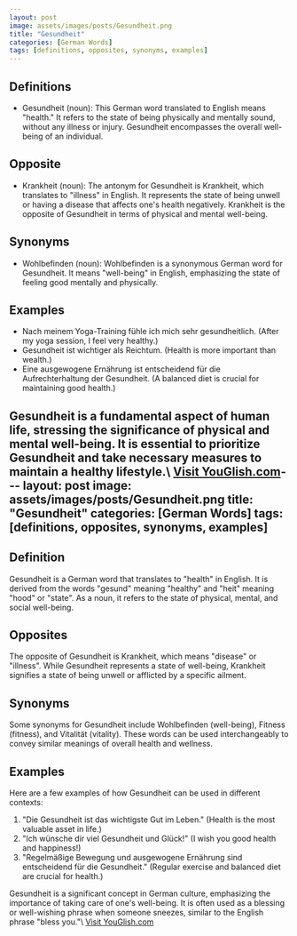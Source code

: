 ```yaml
---
layout: post
image: assets/images/posts/Gesundheit.png
title: "Gesundheit"
categories: [German Words]
tags: [definitions, opposites, synonyms, examples]
---
```


## Definitions

* Gesundheit (noun): This German word translated to English means "health." It refers to the state of being physically and mentally sound, without any illness or injury. Gesundheit encompasses the overall well-being of an individual.

## Opposite

* Krankheit (noun): The antonym for Gesundheit is Krankheit, which translates to "illness" in English. It represents the state of being unwell or having a disease that affects one's health negatively. Krankheit is the opposite of Gesundheit in terms of physical and mental well-being.

## Synonyms

* Wohlbefinden (noun): Wohlbefinden is a synonymous German word for Gesundheit. It means "well-being" in English, emphasizing the state of feeling good mentally and physically.

## Examples

* Nach meinem Yoga-Training fühle ich mich sehr gesundheitlich. (After my yoga session, I feel very healthy.)
* Gesundheit ist wichtiger als Reichtum. (Health is more important than wealth.)
* Eine ausgewogene Ernährung ist entscheidend für die Aufrechterhaltung der Gesundheit. (A balanced diet is crucial for maintaining good health.)

Gesundheit is a fundamental aspect of human life, stressing the significance of physical and mental well-being. It is essential to prioritize Gesundheit and take necessary measures to maintain a healthy lifestyle.\ <a id="yg-widget-0" class="youglish-widget" data-query="Gesundheit" data-lang="german" data-components="8412" data-auto-start="0" data-bkg-color="theme_light" data-title="How%20to%20pronounce%20Gesundheit%20in%20German"  rel="nofollow" href="https://youglish.com">Visit YouGlish.com</a><script async src="https://youglish.com/public/emb/widget.js" charset="utf-8"></script>---
layout: post
image: assets/images/posts/Gesundheit.png
title: "Gesundheit"
categories: [German Words]
tags: [definitions, opposites, synonyms, examples]
---

## Definition
Gesundheit is a German word that translates to "health" in English. It is derived from the words "gesund" meaning "healthy" and "heit" meaning "hood" or "state". As a noun, it refers to the state of physical, mental, and social well-being.

## Opposites
The opposite of Gesundheit is Krankheit, which means "disease" or "illness". While Gesundheit represents a state of well-being, Krankheit signifies a state of being unwell or afflicted by a specific ailment.

## Synonyms
Some synonyms for Gesundheit include Wohlbefinden (well-being), Fitness (fitness), and Vitalität (vitality). These words can be used interchangeably to convey similar meanings of overall health and wellness.

## Examples
Here are a few examples of how Gesundheit can be used in different contexts:

1. "Die Gesundheit ist das wichtigste Gut im Leben." (Health is the most valuable asset in life.)
2. "Ich wünsche dir viel Gesundheit und Glück!" (I wish you good health and happiness!)
3. "Regelmäßige Bewegung und ausgewogene Ernährung sind entscheidend für die Gesundheit." (Regular exercise and balanced diet are crucial for health.)

Gesundheit is a significant concept in German culture, emphasizing the importance of taking care of one's well-being. It is often used as a blessing or well-wishing phrase when someone sneezes, similar to the English phrase "bless you."\ <a id="yg-widget-0" class="youglish-widget" data-query="Gesundheit" data-lang="german" data-components="8412" data-auto-start="0" data-bkg-color="theme_light" data-title="How%20to%20pronounce%20Gesundheit%20in%20German"  rel="nofollow" href="https://youglish.com">Visit YouGlish.com</a><script async src="https://youglish.com/public/emb/widget.js" charset="utf-8"></script>